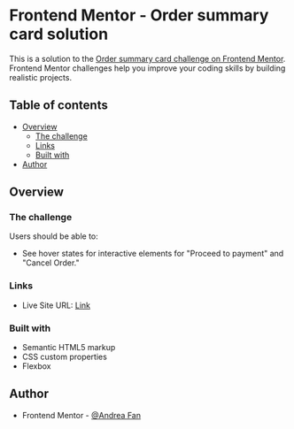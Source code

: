 # Frontend Mentor - Order summary card solution

This is a solution to the [Order summary card challenge on Frontend Mentor](https://www.frontendmentor.io/challenges/order-summary-component-QlPmajDUj). Frontend Mentor challenges help you improve your coding skills by building realistic projects. 

## Table of contents

- [Overview](#overview)
  - [The challenge](#the-challenge)
  - [Links](#links)
  - [Built with](#built-with)
- [Author](#author)


## Overview

### The challenge

Users should be able to:

- See hover states for interactive elements for "Proceed to payment" and "Cancel Order."


### Links

- Live Site URL: [Link](https://order-summary-challenge-1.netlify.app/)


### Built with

- Semantic HTML5 markup
- CSS custom properties
- Flexbox


## Author

- Frontend Mentor - [@Andrea Fan](https://www.frontendmentor.io/profile/AndreaFan123)

